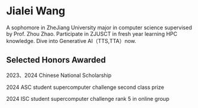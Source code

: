 # Jialei Wang
A sophomore in ZheJiang University major in computer science supervised by Prof. Zhou Zhao. Participate in ZJUSCT in fresh year learning HPC knowledge. Dive into Generative AI（TTS,TTA）now.


## Selected Honors Awarded

2023、2024 Chinese National Scholarship

2024 ASC student supercomputer challenge second class prize

2024 ISC student supercomputer challenge rank 5 in online group

